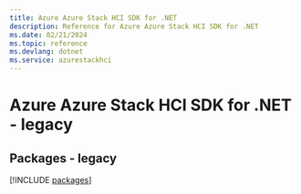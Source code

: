 ```yaml
---
title: Azure Azure Stack HCI SDK for .NET
description: Reference for Azure Azure Stack HCI SDK for .NET
ms.date: 02/21/2024
ms.topic: reference
ms.devlang: dotnet
ms.service: azurestackhci
---
```

# Azure Azure Stack HCI SDK for .NET - legacy
## Packages - legacy
[!INCLUDE [packages](azure-stack-hci-index.md)]